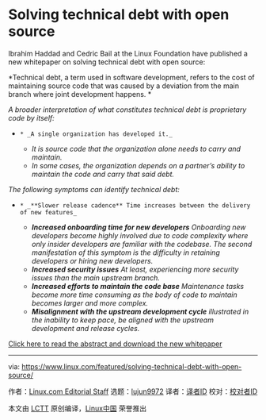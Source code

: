 [#]: collector: (lujun9972)
[#]: translator: ( )
[#]: reviewer: ( )
[#]: publisher: ( )
[#]: url: ( )
[#]: subject: (Solving technical debt with open source)
[#]: via: (https://www.linux.com/featured/solving-technical-debt-with-open-source/)
[#]: author: (Linux.com Editorial Staff https://www.linux.com/author/linuxdotcom/)

Solving technical debt with open source
======

Ibrahim Haddad and Cedric Bail at the Linux Foundation have published a new whitepaper on solving technical debt with open source:

*Technical debt, a term used in software development, refers to the cost of maintaining source code that was caused by a deviation from the main branch where joint development happens. *

_A broader interpretation of what constitutes technical debt is proprietary code by itself:_

  *     * _A single organization has developed it._
    * _It is source code that the organization alone needs to carry and maintain._
    * _In some cases, the organization depends on a partner’s ability to maintain the code and carry that said debt._



_The following symptoms can identify technical debt:_

  *     * _**Slower release cadence** Time increases between the delivery of new features_
    * _**Increased onboarding time for new developers** Onboarding new developers become highly involved due to code complexity where only insider developers are familiar with the codebase. The second manifestation of this symptom is the difficulty in retaining developers or hiring new developers._
    * _**Increased security issues** At least, experiencing more security issues than the main upstream branch._
    * _**Increased efforts to maintain the code base** Maintenance tasks become more time consuming as the body of code to maintain becomes larger and more complex._
    * _**Misalignment with the upstream development cycle** illustrated in the inability to keep pace, be aligned with the upstream development and release cycles._



[Click here to read the abstract and download the new whitepaper][1]

--------------------------------------------------------------------------------

via: https://www.linux.com/featured/solving-technical-debt-with-open-source/

作者：[Linux.com Editorial Staff][a]
选题：[lujun9972][b]
译者：[译者ID](https://github.com/译者ID)
校对：[校对者ID](https://github.com/校对者ID)

本文由 [LCTT](https://github.com/LCTT/TranslateProject) 原创编译，[Linux中国](https://linux.cn/) 荣誉推出

[a]: https://www.linux.com/author/linuxdotcom/
[b]: https://github.com/lujun9972
[1]: https://www.linuxfoundation.org/blog/2020/07/solving-technical-debt-with-open-source/
